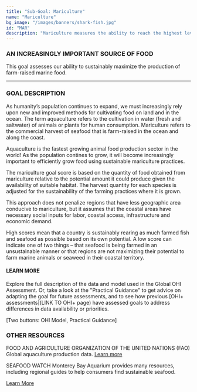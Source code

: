 ```yaml
---
title: "Sub-Goal: Mariculture"
name: "Mariculture"
bg_image: "/images/banners/shark-fish.jpg"
id: "MAR"
description: "Mariculture measures the ability to reach the highest levels of seafood gained from farm-raised facilities without damaging the ocean’s ability to provide fish sustainably now and in the future."
---
```


### AN INCREASINGLY IMPORTANT SOURCE OF FOOD
This goal assesses our ability to sustainably maximize the production of farm-raised marine food.

----

### GOAL DESCRIPTION
As humanity’s population continues to expand, we must increasingly rely upon new and improved methods for cultivating food on land and in the ocean. The term aquaculture refers to the cultivation in water (fresh and saltwater) of animals or plants for human consumption. Mariculture refers to the commercial harvest of seafood that is farm-raised in the ocean and along the coast.

Aquaculture is the fastest growing animal food production sector in the world! As the population contines to grow, it will become increasingly important to efficiently grow food using sustainable mariculture practices.

The mariculture goal score is based on the quantity of food obtained from mariculture relative to the potential amount it could produce given the availability of suitable habitat. The harvest quantity for each species is adjusted for the sustainability of the farming practices where it is grown.

This approach does not penalize regions that have less geographic area conducive to mariculture, but it assumes that the coastal areas have necessary social inputs for labor, coastal access, infrastructure and economic demand. 

High scores mean that a country is sustainably rearing as much farmed fish and seafood as possible based on its own potential. A low score can indicate one of two things – that seafood is being farmed in an unsustainable manner or that regions are not maximizing their potential to farm marine animals or seaweed in their coastal territory.

#### LEARN MORE
Explore the full description of the data and model used in the Global OHI Assessment. Or, take a look at the "Practical Guidance" to get advice on adapting the goal for future assessments, and to see how previous [OHI+ assessments](LINK TO OHI+ page) have assessed goals to address differences in data availability or priorities.

[Two buttons: OHI Model, Practical Guidance]


### OTHER RESOURCES
FOOD AND AGRICULTURE ORGANIZATION OF THE UNITED NATIONS (FAO)
Global aquaculture production data.
[Learn more](http://www.fao.org/fishery/aquaculture/en)

SEAFOOD WATCH
Monterey Bay Aquarium provides many resources, including regional guides to help consumers find sustainable seafood.

[Learn More](https://www.seafoodwatch.org/) 
